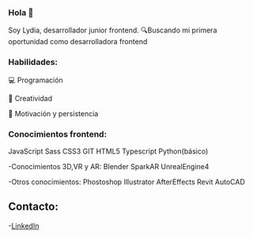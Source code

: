 
### Hola 👋
Soy Lydia, desarrollador junior frontend.
🔍Buscando mi primera oportunidad como desarrolladora frontend

### Habilidades:

💻 Programación

🎨 Creatividad

💪 Motivación y persistencia

### Conocimientos frontend:

JavaScript Sass CSS3 GIT HTML5 Typescript Python(básico)

-Conocimientos 3D,VR y AR:
Blender  SparkAR  UnrealEngine4

-Otros conocimientos:
Phostoshop Illustrator AfterEffects Revit AutoCAD



## Contacto: 
 -[LinkedIn](https://www.linkedin.com/in/lydia-est%C3%A9vez-chamorro/)
 

